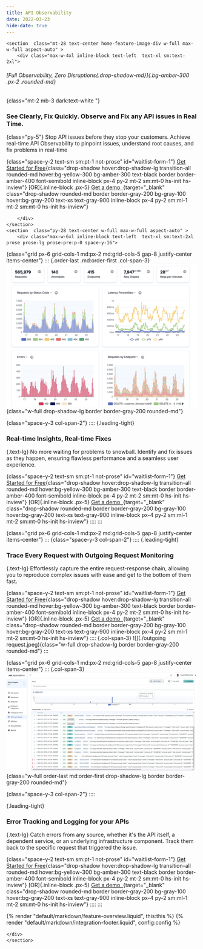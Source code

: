 ```yaml
---
title: API Observability
date: 2022-03-23
hide-date: true
---
```


``` =html
<section  class="mt-28 text-center home-feature-image-div w-full max-w-full aspect-auto" >
    <div class="max-w-4xl inline-block text-left  text-xl sm:text-2xl">
```

###### [*Full Observability, Zero Disruptions*{.drop-shadow-md}]{.bg-amber-300 .px-2 .rounded-md}

{class="mt-2 mb-3 dark:text-white "}
### See Clearly, Fix Quickly. Observe and Fix any API issues in Real Time. 

{class="py-5"}
Stop API issues before they stop your customers. Achieve real-time API Observability to pinpoint issues, understand root causes, and fix problems in real-time

{class="space-y-2 text-sm sm:pt-1 not-prose" id="waitlist-form-1"}
[Get Started for Free](https://app.apitoolkit.io){class="drop-shadow hover:drop-shadow-lg transition-all rounded-md hover:bg-yellow-300 bg-amber-300 text-black border border-amber-400 font-semibold inline-block px-4 py-2 mt-2 sm:mt-0 hs-init hs-inview"}
[OR]{.inline-block .px-5}
[Get a demo &nbsp;](https://calendar.app.google/1a4HG5GZYv1sjjZG6){target="_blank" class="drop-shadow rounded-md border border-gray-200 bg-gray-100 hover:bg-gray-200 text-xs text-gray-900 inline-block px-4 py-2 sm:ml-1 mt-2 sm:mt-0 hs-init hs-inview"}

``` =html
    </div>
</section>
<section  class="py-28 text-center w-full max-w-full aspect-auto" >
    <div class="max-w-6xl inline-block text-left  text-xl sm:text-2xl prose prose-lg prose-pre:p-0 space-y-16">
```

{class="grid px-6 grid-cols-1 md:px-2 md:grid-cols-5  gap-8 justify-center items-center"}
:::
{.order-last .md:order-first .col-span-3}
![](/assets/img/screenshots/analytics_zoomed.png){class="w-full  drop-shadow-lg border border-gray-200 rounded-md"}

{class="space-y-3 col-span-2"}
::::
{.leading-tight}
### Real-time Insights, Real-time Fixes 

{.text-lg}
No more waiting for problems to snowball. Identify and fix issues as they happen, ensuring flawless performance and a seamless user experience.

{class="space-y-2 text-sm sm:pt-1 not-prose" id="waitlist-form-1"}
[Get Started for Free](https://app.apitoolkit.io){class="drop-shadow hover:drop-shadow-lg transition-all rounded-md hover:bg-yellow-300 bg-amber-300 text-black border border-amber-400 font-semibold inline-block px-4 py-2 mt-2 sm:mt-0 hs-init hs-inview"}
[OR]{.inline-block .px-5}
[Get a demo &nbsp;](https://calendar.app.google/1a4HG5GZYv1sjjZG6){target="_blank" class="drop-shadow rounded-md border border-gray-200 bg-gray-100 hover:bg-gray-200 text-xs text-gray-900 inline-block px-4 py-2 sm:ml-1 mt-2 sm:mt-0 hs-init hs-inview"}
::::
:::

{class="grid px-6 grid-cols-1 md:px-2 md:grid-cols-5 gap-8 justify-center items-center"}
:::
{class="space-y-3 col-span-2"}
::::
{.leading-tight}
### Trace Every Request with Outgoing Request Monitoring 

{.text-lg}
Effortlessly capture the entire request-response chain, allowing you to reproduce complex issues with ease and get to the bottom of them fast.

{class="space-y-2 text-sm sm:pt-1 not-prose" id="waitlist-form-1"}
[Get Started for Free](https://app.apitoolkit.io){class="drop-shadow hover:drop-shadow-lg transition-all rounded-md hover:bg-yellow-300 bg-amber-300 text-black border border-amber-400 font-semibold inline-block px-4 py-2 mt-2 sm:mt-0 hs-init hs-inview"}
[OR]{.inline-block .px-5}
[Get a demo &nbsp;](https://calendar.app.google/1a4HG5GZYv1sjjZG6){target="_blank" class="drop-shadow rounded-md border border-gray-200 bg-gray-100 hover:bg-gray-200 text-xs text-gray-900 inline-block px-4 py-2 sm:ml-1 mt-2 sm:mt-0 hs-init hs-inview"}
::::
{.col-span-3}
![](./outgoing request.jpeg){class="w-full  drop-shadow-lg border border-gray-200 rounded-md"}
:::

{class="grid px-6 grid-cols-1 md:px-2 md:grid-cols-5 gap-8 justify-center items-center"}
:::
{.col-span-3}
![](./LOG.jpg){class="w-full order-last md:order-first  drop-shadow-lg border border-gray-200 rounded-md"}

{class="space-y-3 col-span-2"}
::::

{.leading-tight}
### Error Tracking and Logging for your APIs 

{.text-lg}
Catch errors from any source, whether it's the API itself, a dependent service, or an underlying infrastructure component. Track them back to the specific request that triggered the issue.


{class="space-y-2 text-sm sm:pt-1 not-prose" id="waitlist-form-1"}
[Get Started for Free](https://app.apitoolkit.io){class="drop-shadow hover:drop-shadow-lg transition-all rounded-md hover:bg-yellow-300 bg-amber-300 text-black border border-amber-400 font-semibold inline-block px-4 py-2 mt-2 sm:mt-0 hs-init hs-inview"}
[OR]{.inline-block .px-5}
[Get a demo &nbsp;](https://calendar.app.google/1a4HG5GZYv1sjjZG6){target="_blank" class="drop-shadow rounded-md border border-gray-200 bg-gray-100 hover:bg-gray-200 text-xs text-gray-900 inline-block px-4 py-2 sm:ml-1 mt-2 sm:mt-0 hs-init hs-inview"}
::::
:::

{% render "default/markdown/feature-overview.liquid", this:this %}
{% render "default/markdown/integration-footer.liquid", config:config %}

``` =html
</div>
</section>
```
